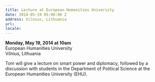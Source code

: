 ```yaml
---
title: Lecture at European Humanities University
date: 2014-05-19 05:00:00 Z
address: Vilnius, Lithuania
url: 
locale: 
---
```


**Monday, May 19, 2014 at 10am**  
European Humanities University  
Vilnius, Lithuania  

Tom will give a lecture on smart power and diplomacy, followed by a discussion with students in the Department of Political Science at the European Humanities University (EHU).
